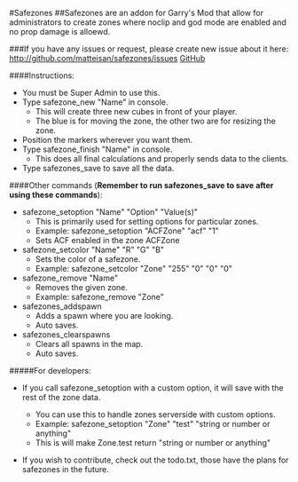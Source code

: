 #Safezones
##Safezones are an addon for Garry's Mod that allow for administrators to create zones where noclip and god mode are enabled and no prop damage is alloewd.

###If you have any issues or request, please create new issue about it here: http://github.com/matteisan/safezones/issues [GitHub](http://github.com/matteisan/issues)

####Instructions:
* You must be Super Admin to use this.
* Type safezone_new "Name" in console.
	* This will create three new cubes in front of your player.
	* The blue is for moving the zone, the other two are for resizing the zone.
* Position the markers wherever you want them.
* Type safezone_finish "Name" in console.
	* This does all final calculations and properly sends data to the clients.
* Type safezones_save to save all the data.


####Other commands (**Remember to run safezones_save to save after using these commands**):
* safezone_setoption "Name" "Option" "Value(s)" 
	* This is primarily used for setting options for particular zones.
	* Example: safezone_setoption "ACFZone" "acf" "1"
	* Sets ACF enabled in the zone ACFZone
* safezone_setcolor "Name" "R" "G" "B"
	* Sets the color of a safezone.
	* Example: safezone_setcolor "Zone" "255" "0" "0" "0"
* safezone_remove "Name"
	* Removes the given zone.
	* Example: safezone_remove "Zone"
* safezones_addspawn 
	* Adds a spawn where you are looking.
	* Auto saves.
* safezones_clearspawns 
	* Clears all spawns in the map.
	* Auto saves.

#####For developers: 
* If you call safezone_setoption with a custom option, it will save with the rest of the zone data.
	* You can use this to handle zones serverside with custom options.
	* Example: safezone_setoption "Zone" "test" "string or number or anything"
	* This is will make Zone.test return "string or number or anything"

* If you wish to contribute, check out the todo.txt, those have the plans for safezones in the future.
